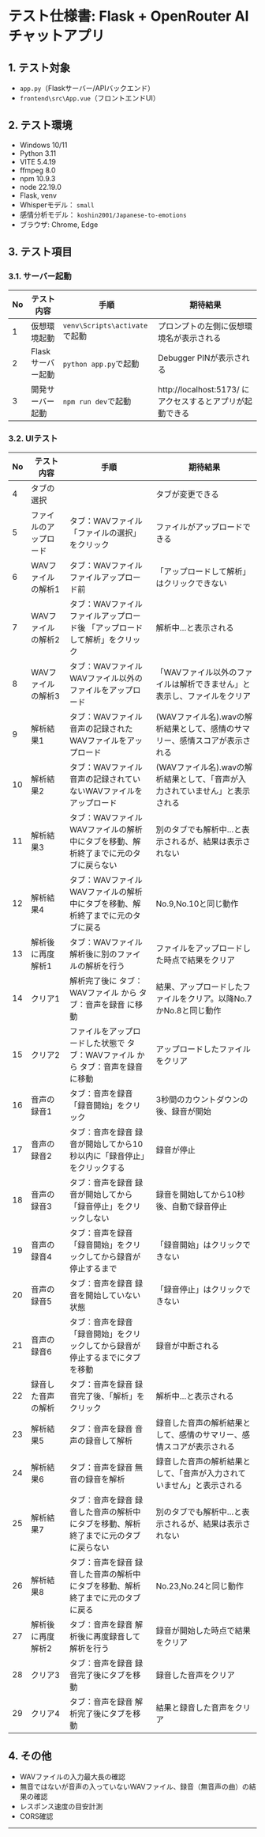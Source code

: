 # テスト仕様書: Flask + OpenRouter AI チャットアプリ

## 1. テスト対象
- `app.py`（Flaskサーバー/APIバックエンド）
- `frontend\src\App.vue`（フロントエンドUI）

## 2. テスト環境
- Windows 10/11
- Python 3.11
- VITE 5.4.19
- ffmpeg 8.0
- npm 10.9.3
- node 22.19.0
- Flask, venv
- Whisperモデル： `small`
- 感情分析モデル： `koshin2001/Japanese-to-emotions`
- ブラウザ: Chrome, Edge

## 3. テスト項目

### 3.1. サーバー起動
| No | テスト内容 | 手順 | 期待結果 |
|----|------------|------|----------|
| 1  | 仮想環境起動 | `venv\Scripts\activate`で起動 | プロンプトの左側に仮想環境名が表示される |
| 2  | Flaskサーバー起動 | `python app.py`で起動 | Debugger PINが表示される |
| 3  | 開発サーバー起動 | `npm run dev`で起動 | http://localhost:5173/ にアクセスするとアプリが起動できる |

### 3.2. UIテスト
| No | テスト内容 | 手順 | 期待結果 |
|----|------------|------|----------|
| 4 | タブの選択 |  | タブが変更できる |
| 5 | ファイルのアップロード | タブ：WAVファイル 「ファイルの選択」をクリック | ファイルがアップロードできる |
| 6 | WAVファイルの解析1 | タブ：WAVファイル ファイルアップロード前 | 「アップロードして解析」はクリックできない |
| 7 | WAVファイルの解析2 | タブ：WAVファイル ファイルアップロード後 「アップロードして解析」をクリック | 解析中…と表示される |
| 8 | WAVファイルの解析3 | タブ：WAVファイル WAVファイル以外のファイルをアップロード | 「WAVファイル以外のファイルは解析できません」と表示し、ファイルをクリア |
| 9 | 解析結果1 | タブ：WAVファイル 音声の記録されたWAVファイルをアップロード | (WAVファイル名).wavの解析結果として、感情のサマリー、感情スコアが表示される |
| 10 | 解析結果2 | タブ：WAVファイル 音声の記録されていないWAVファイルをアップロード | (WAVファイル名).wavの解析結果として、「音声が入力されていません」と表示される |
| 11 | 解析結果3 | タブ：WAVファイル WAVファイルの解析中にタブを移動、解析終了までに元のタブに戻らない | 別のタブでも解析中…と表示されるが、結果は表示されない |
| 12 | 解析結果4 | タブ：WAVファイル WAVファイルの解析中にタブを移動、解析終了までに元のタブに戻る | No.9,No.10と同じ動作 |
| 13 | 解析後に再度解析1 | タブ：WAVファイル 解析後に別のファイルの解析を行う | ファイルをアップロードした時点で結果をクリア |
| 14 | クリア1 | 解析完了後に タブ：WAVファイル から タブ：音声を録音 に移動 | 結果、アップロードしたファイルをクリア。以降No.7かNo.8と同じ動作 |
| 15 | クリア2 | ファイルをアップロードした状態で タブ：WAVファイル から タブ：音声を録音 に移動 | アップロードしたファイルをクリア |
| 16 | 音声の録音1 | タブ：音声を録音 「録音開始」をクリック | 3秒間のカウントダウンの後、録音が開始 |
| 17 | 音声の録音2 | タブ：音声を録音 録音が開始してから10秒以内に「録音停止」をクリックする | 録音が停止 |
| 18 | 音声の録音3 | タブ：音声を録音 録音が開始してから「録音停止」をクリックしない | 録音を開始してから10秒後、自動で録音停止 |
| 19 | 音声の録音4 | タブ：音声を録音 「録音開始」をクリックしてから録音が停止するまで | 「録音開始」はクリックできない |
| 20 | 音声の録音5 | タブ：音声を録音 録音を開始していない状態 | 「録音停止」はクリックできない |
| 21 | 音声の録音6 | タブ：音声を録音 「録音開始」をクリックしてから録音が停止するまでにタブを移動 | 録音が中断される |
| 22 | 録音した音声の解析 | タブ：音声を録音 録音完了後、「解析」をクリック | 解析中…と表示される |
| 23 | 解析結果5 | タブ：音声を録音 音声の録音して解析 | 録音した音声の解析結果として、感情のサマリー、感情スコアが表示される |
| 24 | 解析結果6 | タブ：音声を録音 無音の録音を解析 | 録音した音声の解析結果として、「音声が入力されていません」と表示される |
| 25 | 解析結果7 | タブ：音声を録音 録音した音声の解析中にタブを移動、解析終了までに元のタブに戻らない | 別のタブでも解析中…と表示されるが、結果は表示されない |
| 26 | 解析結果8 | タブ：音声を録音 録音した音声の解析中にタブを移動、解析終了までに元のタブに戻る | No.23,No.24と同じ動作 |
| 27 | 解析後に再度解析2 | タブ：音声を録音 解析後に再度録音して解析を行う | 録音が開始した時点で結果をクリア |
| 28 | クリア3 | タブ：音声を録音 録音完了後にタブを移動 | 録音した音声をクリア |
| 29 | クリア4 | タブ：音声を録音 解析完了後にタブを移動 | 結果と録音した音声をクリア |

## 4. その他
- WAVファイルの入力最大長の確認
- 無音ではないが音声の入っていないWAVファイル、録音（無音声の曲）の結果の確認
- レスポンス速度の目安計測
- CORS確認

---
